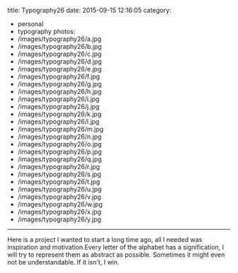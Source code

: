 title: Typography26
date: 2015-09-15 12:16:05
category:
- personal
- typography
photos:
- /images/typography26/a.jpg
- /images/typography26/b.jpg
- /images/typography26/c.jpg
- /images/typography26/d.jpg
- /images/typography26/e.jpg
- /images/typography26/f.jpg
- /images/typography26/g.jpg
- /images/typography26/h.jpg
- /images/typography26/i.jpg
- /images/typography26/j.jpg
- /images/typography26/k.jpg
- /images/typography26/l.jpg
- /images/typography26/m.jpg
- /images/typography26/n.jpg
- /images/typography26/o.jpg
- /images/typography26/p.jpg
- /images/typography26/q.jpg
- /images/typography26/r.jpg
- /images/typography26/s.jpg
- /images/typography26/t.jpg
- /images/typography26/u.jpg
- /images/typography26/v.jpg
- /images/typography26/w.jpg
- /images/typography26/x.jpg
- /images/typography26/y.jpg
---

Here is a project I wanted to start a long time ago, all I needed was inspiration and motivation.Every letter of the alphabet has a signification, I will try to represent them as abstract as possible. Sometimes it might even not be understandable. If it isn't, I win.
